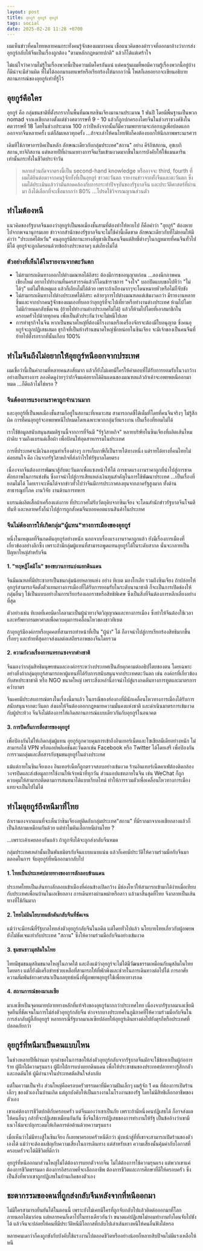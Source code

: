 ```yaml
---
layout: post
title: อุยกูร์ อุยกูร์ อุยกูร์
tags: social
date: 2025-02-28 11:28 +0700
---
```


ผมเห็นข่าวที่คนไทยหลายคนกระทั่งคนรู้จักของผมบางคน
เชื่อแนวคิดของตำรวจที่ออกมาอ้างว่าการส่งอุยกูร์กลับให้จีนเป็นเรื่องถูกต้อง
"ตามหลักกฎหมายปกติ" แล้วก็ได้แต่เศร้าใจ

ไม่แน่ใจว่าความไม่รู้ในเรื่องพวกนี้เป็นความผิดใครกันแน่ แต่คนรุ่นผมที่พอมีความรู้เรื่องพวกนี้อยู่บ้าง
ก็มีน่าจะมีส่วนผิด ที่ไม่ได้ออกมาเผยแพร่หรือเรียกร้องให้มากกว่านี้
โพสก็เลยอยากจะเขียนอธิบายสถานการณ์ของอุยกูร์เท่าที่รู้ไว้

## อุยกูร์คือใคร

อุยกูร์ คือ กลุ่มชนชาติที่ตั้งรกรากในพื้นที่มณฑลซินเจียงมานานประมาณ 1 พันปี โดยมีพื้นฐานเป็นพวก
nomad จากเอเชียกลางตั้งแต่ช่วงศตวรรษที่ 9 - 10 แล้วก็ถูกปกครองโดยจีนในช่วงราชวงศ์ชิงในศตวรรษที่
18 โดยในช่วงประมาณ 100 กว่าปีหลังจากนั้นก็มีความพยายามจะก่อกบฎเพื่อปลดแอกออกจากจีนหลายครั้ง
แต่ก็ล้มเหลวทุกครั้ง ...ถ้าจะเล่าให้คนไทยฟังก็คงต้องบอกให้นึกภาพพระนเรศวร

เดิมทีใช้ภาษาอารบิคเป็นหลัก ลักษณะเดียวกับกลุ่มประเทศ"สถาน"
อย่าง คีร์กิซสถาน, อุซเบกิสถาน,ทาจิกิสถาน
แต่หลายปีที่ผ่านมาทางการจีนเริ่มเข้ามงวดมากขึ้นในการบังคับให้ใช้แมนดารินเท่านั้นกระทั่งในชีวิตประจำวัน

> หลายส่วนถัดจากตรงนี้เป็น second-hand knowledge หรืออาจจะ third, fourth
  ที่ผมได้ยินต่อมาจากคนรู้จักทั้งที่เป็นอุยกูร์ ชาวตะวันตก รายงานข่าวจากทั้งจีนและตะวันตก
  ซึ่งผมได้ประเมินแล้วว่ามันสอดคล้องกับการกระทำปัจจุบันของรัฐบาลจีน
  และประวัติศาสตร์ที่ผ่านมา ถึงได้เลือกที่จะเชื่อมากกว่า 80% ...โปรดใช้วิจารณญาณส่วนตัว

## ทำไมต้องหนี

แนวคิดของรัฐบาลจีนมองว่าอุยกูร์เป็นพลเมืองชั้นสามที่ต้องทำให้หายไป ก็คือคำว่า "อุยกูร์"
ต้องหายไปจากพจนานุกรมเลย ข่าวจากสำนักของรัฐบาลจีนจะไม่ใช้คำนี้เด็ดขาด
ลักษณะเดียวกับที่ไม่ยอมให้มีคำว่า "ประเทศไต้หวัน"
คนอุยกูร์มีสถานะทางสัญชาติเป็นคนจีนแต่สิทธิ์ต่างๆในกฎหมายที่คนจีนทั่วไปมีได้
อุยกูร์จะถูกลิดรอนด้วยข้ออ้างประหลาดๆ แต่เถียงไม่ได้

### ตัวอย่างที่เห็นได้ในรายงานจากตะวันตก

- ไม่สามารถเดินทางออกไปต่างมณฑลได้อิสระ ต้องมีการขออนุญาตก่อน ...ลองนึกภาพคนเชียงใหม่
  อยากไปทำงานที่นครสวรรค์แล้วก็โดนข้าราชการ "จงใจ" บอกปัดแบบขอไปทีว่า "ไม่ได้ๆ"
  แต่ไม่ให้เหตุผล แล้วก็เถียงไม่ได้ด้วย เพราะถ้าเถียงมากๆจะโดนหมายหัวหรือไม่ก็จับขัง
- ไม่สามารถเดินทางไปต่างประเทศได้อิสระ คล้ายๆการไปต่างมณฑลแต่เข้มงวดกว่า
  มีรายงานหลายชิ้นและจากปากคนรู้จักของผมเองที่บอกว่าอุยกูร์ที่จะไปเที่ยวหรือทำงานต่างประเทศ
  ห้ามไปโดยไม่มีกำหนดกลับชัดเจน (ย้ายไปทำงานต่างประเทศไม่ได้) แล้วก็ห้ามไปโดยที่เอาสมาชิกในครอบครัวไปด้วยทุกคน เพื่อเป็นตัวประกันว่าจะไม่หนีไปเลย
- การทำธุรกิจในจีน หากเป็นขนาดใหญ่ที่ต้องมีโรงงานหรือเครื่องจักรจะต้องมีใบอนุญาต
  ซึ่งคนอุยกูร์จะถูกปฏิเสธเสมอ ธุรกิจที่เป็นห้างร้านขนาดใหญ่ซักหน่อยในซินเจียง
  จะมีเจ้าของเป็นคนจีนที่ย้ายไปตั้งรกรากที่นั้นเกือบ 100%

## ทำไมจีนถึงไม่อยากให้อุยกูร์หนีออกจากประเทศ

ผมเชื่อว่านี้เป็นคำถามที่หลายคนสงสัยมาก
แล้วก็ยังไม่เคยมีใครให้คำตอบที่ได้รับการยอมรับในวงกว้างอย่างเป็นทางการ
ลองคิดดูง่ายๆว่าถ้าจีนแค่อยากได้ดินแดนของมณฑลแล้วถ้าเค้าจะอพยพหนีออกมาหมด ...ก็ดีแล้วไม่ใช่หรอ ?

### จีนต้องการแรงงานราคาถูกจำนวนมาก

และอุยกูร์ที่เป็นพลเมืองชั้นสามก็อยู่ในสถานะที่เหมาะสม สามารถกดขี่ได้เต็มที่โดยที่คนจีนจริงๆ
ไม่รู้สึกผิด การที่คนอุยกูร์จะอพยพหนีไปหมดโดยเฉพาะพวกกลุ่มวัยแรงงาน เป็นเรื่องที่ยอมไม่ได้

เราใช้ข้อมูลสนับสนุนสมมติฐานนี้จากการที่จีนมี "รัฐวิสาหกิจ" หลายบริษัทในซินเจียงที่ผลิตเส้นไหม ผ้าดิบ
รวมถึงแบรนด์เสื้อผ้า เพื่อป้อนให้อุตสาหกรรมในประเทศ

การที่ประเทศจะมีเงินลงทุนทำเรื่องต่างๆ การเก็บภาษีก็เป็นรายได้ทางหนึ่ง แต่รายได้ทางที่คนไทยไม่ค่อยสนใจ คือ
เงินจากรัฐวิสาหกิจที่ส่งกำไรให้รัฐบาลโดยตรง

เนื่องจากจีนต้องการพัฒนาสู้กับตะวันตกเพื่อแซงหน้าให้ได้
การขาดแรงงานราคาถูกที่นำไปสู่การขาดศักยภาพในการแข่งขัน
ซึ่งอาจนำไปสู่การเสียแหล่งเงินทุนสำคัญในการใช้พัฒนาประเทศ ...เป็นเรื่องที่ยอมไม่ได้
โดยเราจะเห็นได้จากข่าวทั่วไปว่าจีนมีการประกาศลงทุนจากภาครัฐสูงมาก ทั้งด้านสาธารณูปโภค งานวิจัย งานด้านการทหาร

แบรนด์ผลิตเสื้อผ้าเครื่องแต่งกาย ที่ประกาศไม่รับวัตถุดิบจากซินเจียง
จะโดนสำนักข่าวรัฐบาลจีนโจมตีทันที และหลายครั้งก็นำไปสู่การถูกสังคมจีนบอยคอตแบนสินค้าในประเทศ

### จีนไม่ต้องการให้เกิดกลุ่ม"ผู้แทน"ทางการเมืองของอุยกูร์

หนึ่งในเหตุผลที่จีนกดดันอุยกูร์อย่างหนัก นอกจากเรื่องแรงงานราคาถูกแล้ว
ยังมีเรื่องการเมืองที่เกี่ยวข้องอย่างลึกซึ้ง เพราะถ้ามีกลุ่มผู้แทนที่สามารถพูดแทนอุยกูร์ได้ในระดับสากล
นั่นจะกลายเป็นปัญหาใหญ่สำหรับจีน

#### 1. "ทฤษฎีโดมิโน" ของขบวนการแบ่งแยกดินแดน

จีนมีมณฑลที่มีประชากรเป็นชนกลุ่มน้อยหลายแห่ง อย่าง ทิเบต มองโกเลีย รวมถึงซินเจียง
ถ้าปล่อยให้อุยกูร์สามารถจัดตั้งตัวแทนทางการเมืองที่ได้รับการยอมรับในระดับนานาชาติ
ก็จะเป็นการเปิดช่องให้กลุ่มอื่นๆ ใช้เป็นแบบอย่างในการเรียกร้องเอกราชหรือสิทธิพิเศษ
ซึ่งเป็นสิ่งที่จีนต้องการหลีกเลี่ยงอย่างที่สุด

ตัวอย่างเช่น ทิเบตที่เคยมีดาไลลามะเป็นผู้นำทางจิตวิญญาณและทางการเมือง
ซึ่งทำให้จีนต้องใช้เวลาและทรัพยากรมหาศาลเพื่อควบคุมการเคลื่อนไหวของชาวทิเบต

ถ้าอุยกูร์มีองค์กรหรือบุคคลที่สามารถทำหน้าที่เป็น "ผู้นำ" ได้
ก็อาจนำไปสู่การเรียกร้องสิทธิมากขึ้นเรื่อยๆ และท้ายที่สุดอาจส่งผลต่อเสถียรภาพของจีนโดยรวม

#### 2. ความกังวลเรื่องการแทรกแซงจากต่างชาติ

จีนมองว่ากลุ่มสิทธิมนุษยชนและองค์กรระหว่างประเทศเป็นภัยคุกคามต่ออธิปไตยของตน
โดยเฉพาะอย่างยิ่งถ้ากลุ่มอุยกูร์สามารถหาผู้แทนที่ได้รับการสนับสนุนจากประเทศตะวันตก เช่น
องค์กรที่เกี่ยวข้องกับสหประชาชาติ หรือ NGO ขนาดใหญ่
เพราะสิ่งเหล่านี้อาจนำไปสู่แรงกดดันทางการทูตและมาตรการคว่ำบาตร

จีนเคยมีประสบการณ์ตรงในเรื่องนี้มาแล้ว ในกรณีของฮ่องกงที่มีนักเคลื่อนไหวทางการเมืองได้รับการสนับสนุนจากตะวันตก
ส่งผลให้จีนต้องออกกฎหมายความมั่นคงแห่งชาติ และดำเนินมาตรการเข้มงวดกับผู้ประท้วง
จีนจึงไม่ต้องการให้เกิดสถานการณ์แบบเดียวกันกับอุยกูร์ในอนาคต

#### 3. การปิดกั้นการสื่อสารของอุยกูร์

เพื่อป้องกันไม่ให้เกิดกลุ่มผู้แทน อุยกูร์ถูกควบคุมการเข้าถึงอินเทอร์เน็ตและโซเชียลมีเดียอย่างหนัก
ไม่สามารถใช้ VPN หรือแอปพลิเคชันตะวันตกเช่น Facebook หรือ Twitter ได้โดยเสรี
เพื่อป้องกันการรวมกลุ่มและสื่อสารกับชุมชนอุยกูร์ในต่างประเทศ

แม้แต่ภายในซินเจียงเอง อินเทอร์เน็ตก็ถูกตรวจสอบอย่างเข้มงวด
ร้านอินเทอร์เน็ตคาเฟ่ต้องติดกล้องวงจรปิดและส่งข้อมูลการใช้งานให้เจ้าหน้าที่ทุกวัน ส่วนแอปแชทภายในจีน
เช่น WeChat ก็ถูกควบคุมให้สามารถติดตามการสนทนาได้แบบเรียลไทม์
ทำให้การรวมตัวเพื่อเคลื่อนไหวทางการเมืองแทบจะเป็นไปไม่ได้

## ทำไมอุยกูร์ถึงหนีมาที่ไทย

ถ้าเรามองจากแผนที่จะเห็นว่าซินเจียงอยู่ติดกับกลุ่มประเทศ"สถาน"
ที่มีรากมาจากเอเชียกลางแล้วก็เป็นอิสลามเหมือนกันด้วย แต่ทำไมดันเลือกหนีผ่านไทย ?

...เพราะเค้าเคยลองกันแล้ว ถ้าถูกจับได้จะถูกส่งกลับจีนหมด

กลุ่มประเทศเหล่านั้นเป็นพันธมิตรกับจีนแบบแนบแน่น แล้วก็เคยมีประวัติให้ความร่วมมือกับจีนมาตลอดในการ
จับอุยกูร์ที่หนีออกมากลับไป

#### 1. ไทยเป็นประเทศปลายทางของการลักลอบข้ามแดน

ประเทศไทยเป็นเส้นทางลักลอบเข้าเมืองที่ค่อนข้างเปิดกว้าง
มีช่องโหว่ให้สามารถเข้ามาได้ง่ายเมื่อเทียบกับประเทศเพื่อนบ้านในเอเชียกลาง
การเดินทางผ่านพม่าหรือลาว แล้วมาสิ้นสุดที่ไทย จึงกลายเป็นเส้นทางที่ใช้กันมาก

#### 2. ไทยไม่มีนโยบายผลักดันกลับจีนที่ชัดเจน

แม้ว่าจะมีกรณีที่รัฐบาลไทยส่งตัวอุยกูร์กลับจีนในอดีต แต่โดยทั่วไปแล้ว
นโยบายไทยเกี่ยวกับผู้อพยพยังไม่ชัดเจนเท่ากับประเทศ "สถาน" ซึ่งให้ความร่วมมือกับจีนอย่างเข้มงวด

#### 3. ชุมชนชาวมุสลิมในไทย

ไทยมีชุมชนมุสลิมขนาดใหญ่ในภาคใต้ และถึงแม้ว่าอุยกูร์จะไม่ได้มีวัฒนธรรมเหมือนกับมุสลิมในไทยโดยตรง
แต่ก็ยังมีเครือข่ายช่วยเหลือที่สามารถให้ที่พักพิงและช่วยในการเดินทางต่อไปได้
การอาศัยความสัมพันธ์ทางศาสนาเป็นกลยุทธ์หนึ่งที่ผู้อพยพอุยกูร์ใช้เพื่อหาทางรอด

#### 4. สถานการณ์ของมาเลเซีย

มาเลเซียเป็นจุดหมายปลายทางหลักที่แท้จริงของอุยกูร์มากกว่าประเทศไทย
เนื่องจากรัฐบาลมาเลเซียมีจุดยืนที่ชัดเจนในการไม่ส่งตัวอุยกูร์กลับจีน
ต่างจากบางประเทศในภูมิภาคที่ให้ความร่วมมือกับจีนในการส่งกลับผู้ลี้ภัยอุยกูร์
หลายกรณีรัฐบาลมาเลเซียปล่อยให้อุยกูร์เดินทางต่อไปยังตุรกีหรือประเทศที่ปลอดภัยกว่า

## อุยกูร์ที่หนีมาเป็นคนแบบไหน

ในช่วงหลายปีที่ผ่านมา ทุกคำขอในการขอให้ส่งตัวอุยกูร์กลับจากรัฐบาลจีนมักจะใช้ข้อหาเป็นผู้ก่อการร้าย
ผู้ฝักใฝ่ความรุนแรง ผู้ฝักใฝ่การแบ่งแยกดินแดน เพื่อให้ประชาชนของประเทศปลายทางรู้สึกกลัวและกดดันให้
ผู้มีอำนาจในประเทศตัดสินใจส่งกลับ

แต่ในความเป็นจริง ส่วนใหญ่คือครอบครัวธรรมดาที่มีความฝันเล็กๆ ผมรู้จัก 1 คน ที่ต้องการเปิดร้านเล็กๆ
ของตัวเองในบ้านเกิด แต่ถูกบังคับให้เป็นแรงงานในโรงงานของรัฐ โดยไม่มีสิทธิเลือกอาชีพของตัวเอง

เขาแค่ต้องการชีวิตปกติกับครอบครัว แต่จีนมองว่าเขาเป็นภัย เพราะถ้ามีหนึ่งคนปฏิเสธได้
ก็อาจส่งผลให้คนอื่นๆ กล้าที่จะปฏิเสธเหมือนกันกัน
ซึ่งจีนใช้การปฏิเสธของการทำงานให้รัฐ
เป็นข้ออ้างว่าเขามีแนวโน้มจะปลุกระดมให้เกิดการต่อต้านด้วยความรุนแรง

เมื่อเห็นว่าไม่มีทางสู้ในซินเจียง ก็เลยพาครอบครัวหนีดีกว่า
มุ่งหน้าสู่ที่ที่เขาจะสามารถเปิดร้านของตัวเองได้ แม้ว่าจะต้องเผชิญกับความเสี่ยงในการเดินทาง
แต่สำหรับเขา ความเสี่ยงนั้นคุ้มค่ากับโอกาสที่ครอบครัวจะได้มีชีวิตที่ดีกว่า

อุยกูร์ที่หนีออกมาส่วนใหญ่ไม่ได้ต้องการแยกตัวจากจีน ไม่ได้ต้องการใช้ความรุนแรง
แต่พวกเขาแค่ต้องการชีวิตธรรมดา ต้องการอิสรภาพที่จะเลือกอาชีพ
ต้องการชีวิตและการศึกษาที่ดีให้ครอบครัว ซึ่งเป็นสิ่งที่พวกเขาถูกปฏิเสธในบ้านเกิดของตัวเอง

## ชะตากรรมของคนที่ถูกส่งกลับจีนหลังจากที่หนีออกมา

ไม่มีใครสามารถยืนยันได้ในตอนนี้
เพราะยังไม่เคยมีใครที่ถูกจับกลับไปแล้วติดต่อออกมาที่โลกภายนอกได้มาก่อน
แต่หลายคนก็เดาไปในทางเดียวกันว่า ขนาดแค่ปฏิเสธไม่ยอมทำงานยังโดนจับไปขังได้
แล้วจีนจะปล่อยให้คนที่มีประวัติหนีมีโอกาสที่กลับไปเล่าเส้นทางหนีให้คนอื่นฟังได้หรอ

หลายคนเดาว่าก็คงถูกขังกับบังคับใช้แรงงานไปตลอดชีวิตหรืออย่างน้อยก็หลายสิบปีจนไม่มีแรงเหลือให้หนี

